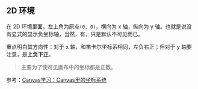 ## 2D 环境

在 2D 环境里面，左上角为原点`(0, 0)`，横向为 x 轴，纵向为 y 轴。也就是说没有显式的显示负坐标轴，当然，有，只是默认不可见而已。   

重点明白其方向性：对于 x 轴，和笛卡尔坐标系相同，左负右正；但对于 y 轴要注意，是**上负下正**。
> 主要为了使可见画布中的坐标都是正数。

参考：[Canvas学习：Canvas里的坐标系统](https://www.w3cplus.com/canvas/canvas-coordinate-system.html)